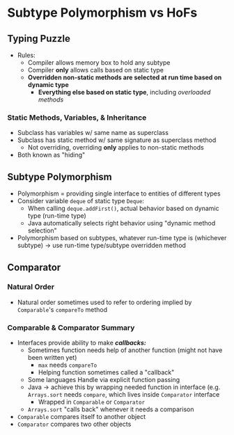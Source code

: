 # Subtype Polymorphism vs HoFs

## Typing Puzzle
* Rules:
    * Compiler allows memory box to hold any subtype
    * Compiler **only** allows calls based on static type
    * **Overridden non-static methods are selected at run time based on dynamic type**
        * **Everything else based on static type**, including _overloaded methods_

### Static Methods, Variables, & Inheritance
* Subclass has variables w/ same name as superclass
* Subclass has static method w/ same signature as superclass method
    * Not overriding, overriding **only** applies to non-static methods
* Both known as "hiding"


## Subtype Polymorphism
* Polymorphism = providing single interface to entities of different types
* Consider variable `deque` of static type `Deque`:
    * When calling `deque.addFirst()`, actual behavior based on dynamic type (run-time type)
    * Java automatically selects right behavior using "dynamic method selection"
* Polymorphism based on subtypes, whatever run-time type is (whichever subtype) → use run-time type/subtype overridden method


## Comparator
### Natural Order
* Natural order sometimes used to refer to ordering implied by `Comparable`'s `compareTo` method

### Comparable & Comparator Summary
* Interfaces provide ability to make ***callbacks:***
    * Sometimes function needs help of another function (might not have been written yet)
        * `max` needs `compareTo`
        * Helping function sometimes called a "callback"
    * Some languages Handle via explicit function passing
    * Java → achieve this by wrapping needed function in interface (e.g. `Arrays.sort` needs `compare`, which lives inside `Comparator` interface
        * Wrapped in `Comparable` or `Comparator`
    * `Arrays.sort` "calls back" whenever it needs a comparison
* `Comparable` compares itself to another object
* `Comparator` compares two other objects

